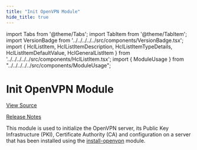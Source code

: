 ```yaml
---
title: "Init OpenVPN Module"
hide_title: true
---
```


import Tabs from '@theme/Tabs';
import TabItem from '@theme/TabItem';
import VersionBadge from '../../../../../src/components/VersionBadge.tsx';
import { HclListItem, HclListItemDescription, HclListItemTypeDetails, HclListItemDefaultValue, HclGeneralListItem } from '../../../../../src/components/HclListItem.tsx';
import { ModuleUsage } from "../../../../../src/components/ModuleUsage";

<VersionBadge repoTitle="Open VPN Package Infrastructure Package" version="0.25.0" lastModifiedVersion="0.18.0"/>

# Init OpenVPN Module

<a href="https://github.com/gruntwork-io/terraform-aws-openvpn/tree/v0.25.0/modules/init-openvpn" className="link-button" title="View the source code for this module in GitHub.">View Source</a>

<a href="https://github.com/gruntwork-io/terraform-aws-openvpn/releases/tag/v0.18.0" className="link-button" title="Release notes for only versions which impacted this module.">Release Notes</a>

This module is used to initialize the OpenVPN server, its Public Key Infrastructure (PKI), Certificate Authority
(CA) and configuration on a server that has been installed using the [install-openvpn](https://github.com/gruntwork-io/terraform-aws-openvpn/tree/v0.25.0/modules/install-openvpn) module.


<!-- ##DOCS-SOURCER-START
{
  "originalSources": [
    "https://github.com/gruntwork-io/terraform-aws-openvpn/tree/v0.25.0/modules/init-openvpn/readme.md",
    "https://github.com/gruntwork-io/terraform-aws-openvpn/tree/v0.25.0/modules/init-openvpn/variables.tf",
    "https://github.com/gruntwork-io/terraform-aws-openvpn/tree/v0.25.0/modules/init-openvpn/outputs.tf"
  ],
  "sourcePlugin": "module-catalog-api",
  "hash": "073339d80de6c2653a5b39bc08c9d923"
}
##DOCS-SOURCER-END -->

